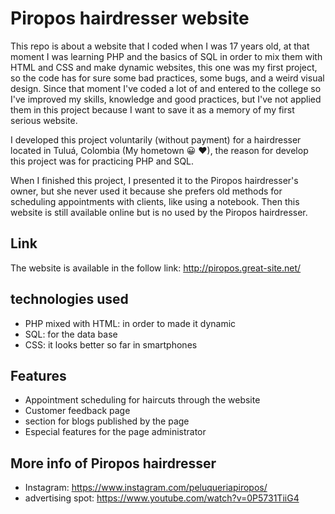 # Piropos hairdresser website
This repo is about a website that I coded when I was 17 years old, at that moment I was learning PHP and the basics of SQL in order to mix them with HTML and CSS and make dynamic websites, this one was my first project, so the code has for sure some bad practices, some bugs, and a weird visual design. Since that moment I've coded a lot of and entered to the college so I've improved my skills, knowledge and good practices, but I've not applied them in this project because I want to save it as a memory of my first serious website.

I developed this project voluntarily (without payment) for a hairdresser located in Tuluá, Colombia (My hometown 😀 ♥), the reason for develop this project was for practicing PHP and SQL.

When I finished this project, I presented it to the Piropos hairdresser's owner, but she never used it because she prefers old methods for scheduling appointments with clients, like using a notebook. Then this website is still available online but is no used by the Piropos hairdresser.

## Link
The website is available in the follow link: http://piropos.great-site.net/

## technologies used
- PHP mixed with HTML: in order to made it dynamic
- SQL: for the data base
- CSS: it looks better so far in smartphones

## Features
- Appointment scheduling for haircuts through the website
- Customer feedback page
- section for blogs published by the page
- Especial features for the page administrator

## More info of Piropos hairdresser
* Instagram: https://www.instagram.com/peluqueriapiropos/
* advertising spot: https://www.youtube.com/watch?v=0P5731TiiG4
